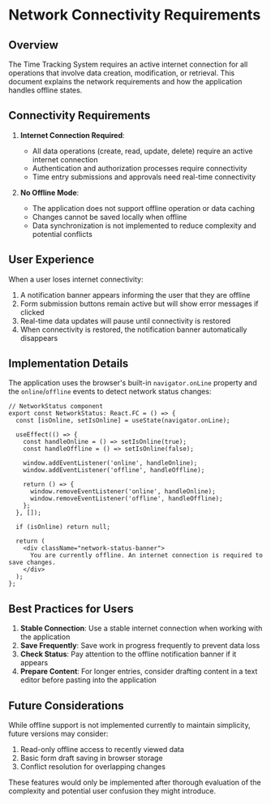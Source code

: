 # Network Connectivity Requirements

## Overview

The Time Tracking System requires an active internet connection for all operations that involve data creation, modification, or retrieval. This document explains the network requirements and how the application handles offline states.

## Connectivity Requirements

1. **Internet Connection Required**: 
   - All data operations (create, read, update, delete) require an active internet connection
   - Authentication and authorization processes require connectivity
   - Time entry submissions and approvals need real-time connectivity

2. **No Offline Mode**:
   - The application does not support offline operation or data caching
   - Changes cannot be saved locally when offline
   - Data synchronization is not implemented to reduce complexity and potential conflicts

## User Experience

When a user loses internet connectivity:

1. A notification banner appears informing the user that they are offline
2. Form submission buttons remain active but will show error messages if clicked
3. Real-time data updates will pause until connectivity is restored
4. When connectivity is restored, the notification banner automatically disappears

## Implementation Details

The application uses the browser's built-in `navigator.onLine` property and the `online`/`offline` events to detect network status changes:

```tsx
// NetworkStatus component
export const NetworkStatus: React.FC = () => {
  const [isOnline, setIsOnline] = useState(navigator.onLine);

  useEffect(() => {
    const handleOnline = () => setIsOnline(true);
    const handleOffline = () => setIsOnline(false);

    window.addEventListener('online', handleOnline);
    window.addEventListener('offline', handleOffline);

    return () => {
      window.removeEventListener('online', handleOnline);
      window.removeEventListener('offline', handleOffline);
    };
  }, []);

  if (isOnline) return null;

  return (
    <div className="network-status-banner">
      You are currently offline. An internet connection is required to save changes.
    </div>
  );
};
```

## Best Practices for Users

1. **Stable Connection**: Use a stable internet connection when working with the application
2. **Save Frequently**: Save work in progress frequently to prevent data loss
3. **Check Status**: Pay attention to the offline notification banner if it appears
4. **Prepare Content**: For longer entries, consider drafting content in a text editor before pasting into the application

## Future Considerations

While offline support is not implemented currently to maintain simplicity, future versions may consider:

1. Read-only offline access to recently viewed data
2. Basic form draft saving in browser storage
3. Conflict resolution for overlapping changes

These features would only be implemented after thorough evaluation of the complexity and potential user confusion they might introduce. 